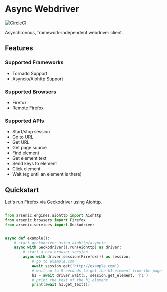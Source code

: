 # Async Webdriver

[![CircleCI](https://circleci.com/gh/ojii/arsenic/tree/master.svg?style=svg)](https://circleci.com/gh/ojii/arsenic/tree/master)

Asynchronous, framework-independent webdriver client.

## Features

### Supported Frameworks

* Tornado Support
* Asyncio/Aiohttp Support

### Supported Browsers

* Firefox
* Remote Firefox

### Supported APIs

* Start/stop session
* Go to URL
* Get URL
* Get page source
* Find element
* Get element text
* Send keys to element
* Click element
* Wait (eg until an element is there)


## Quickstart

Let's run Firefox via Geckodriver using Aiohttp.


```python

from arsenic.engines.aiohttp import Aiohttp
from arsenic.browsers import Firefox
from arsenic.services import Geckodriver


async def example():
    # start geckodriver using aiohttp/asyncio
    async with Geckodriver().run(Aiohttp) as driver:
        # start a new browser session
        async with driver.session(Firefox()) as session:
            # go to example.com
            await session.get('http://example.com')
            # wait up to 5 seconds to get the h1 element from the page
            h1 = await driver.wait(5, session.get_element, 'h1')
            # print the text of the h1 element
            print(await h1.get_text())
```
